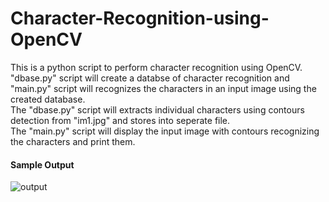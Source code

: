 # Character-Recognition-using-OpenCV

This is a python script to perform character recognition using OpenCV. "dbase.py" script will create a databse of character recognition and "main.py" script will recognizes the characters in an input image using the created database.  
The "dbase.py" script will extracts individual characters using contours detection from "im1.jpg" and stores into seperate file.  
The "main.py" script will display the input image with contours recognizing the characters and print them.

#### Sample Output
![output](https://github.com/Ihara23/Character-Recognition-using-OpenCV/assets/78617011/704e3df4-b6f9-463a-8a44-af9d0b553253)

